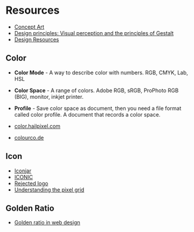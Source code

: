 # Resources

* [Concept Art](http://www.conceptart.org/forums/)
* [Design principles: Visual perception and the principles of Gestalt](http://www.smashingmagazine.com/2014/03/28/design-principles-visual-perception-and-the-principles-of-gestalt/)
* [Design Resources](https://medium.com/design-ux/799d16952a56)

## Color

* **Color Mode** - A way to describe color with numbers. RGB, CMYK, Lab, HSL
* **Color Space** - A range of colors. Adobe RGB, sRGB, ProPhoto RGB (BIG), monitor, inkjet printer.
* **Profile** - Save color space as document, then you need a file format called color profile. A document that records a color space.

* [color.hailpixel.com](http://color.hailpixel.com/)
* [colourco.de](http://colourco.de/)

## Icon

* [Iconjar](http://geticonjar.com/)
* [ICONIC](https://useiconic.com)
* [Rejected logo](http://rejectedlogocompetition.com/)
* [Understanding the pixel grid](http://blog.symbolset.com/understanding-the-pixel-grid)

## Golden Ratio

* [Golden ratio in web design](http://www.pencilscoop.com/2014/03/understanding-and-using-the-golden-ratio-in-web-design/)